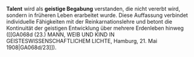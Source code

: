 
**Talent** wird als **geistige Begabung** verstanden, die nicht vererbt wird, sondern in früheren Leben erarbeitet wurde. Diese Auffassung verbindet individuelle Fähigkeiten mit der Reinkarnationslehre und betont die Kontinuität der geistigen Entwicklung über mehrere Erdenleben hinweg ([[GA068d (23.) MANN, WEIB UND KIND IN GEISTESWISSENSCHAFTLICHEM LICHTE, Hamburg, 21. Mai 1908|GA068d/23]]).
